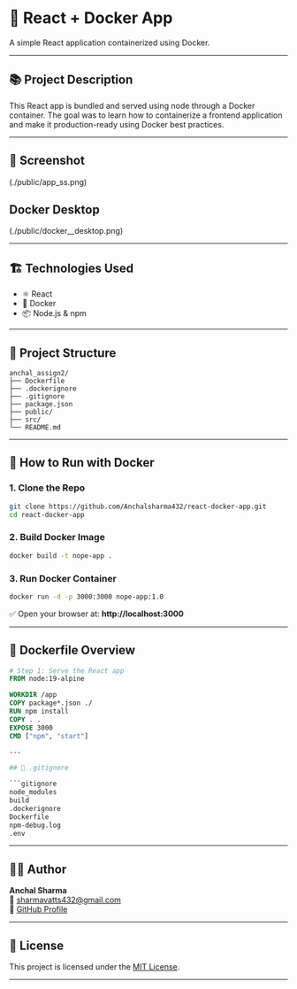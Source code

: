 # 🚀 React + Docker App

A simple React application containerized using Docker.

---

## 📚 Project Description

This React app is bundled and served using node through a Docker container. The goal was to learn how to containerize a frontend application and make it production-ready using Docker best practices.

---

## 📸 Screenshot

(./public/app_ss.png)

## Docker Desktop

(./public/docker__desktop.png)

---

## 🏗️ Technologies Used

- ⚛️ React
- 🐳 Docker
- 📦 Node.js & npm

---

## 📂 Project Structure

```
anchal_assign2/
├── Dockerfile
├── .dockerignore
├── .gitignore
├── package.json
├── public/
├── src/
└── README.md
```

---

## 🐳 How to Run with Docker

### 1. Clone the Repo

```bash
git clone https://github.com/Anchalsharma432/react-docker-app.git
cd react-docker-app
```

### 2. Build Docker Image

```bash
docker build -t nope-app .
```

### 3. Run Docker Container

```bash
docker run -d -p 3000:3000 nope-app:1.0
```

✅ Open your browser at: **http://localhost:3000**

---

## 📄 Dockerfile Overview

```Dockerfile
# Step 1: Serve the React app
FROM node:19-alpine

WORKDIR /app
COPY package*.json ./
RUN npm install
COPY . .
EXPOSE 3000
CMD ["npm", "start"]

---

## 🧾 .gitignore

```gitignore
node_modules
build
.dockerignore
Dockerfile
npm-debug.log
.env
```

---

## 🙋‍♀️ Author

**Anchal Sharma**  
📧 sharmavatts432@gmail.com  
🔗 [GitHub Profile](https://github.com/anchalsharma432)

---

## 🪪 License

This project is licensed under the [MIT License](LICENSE).

---
